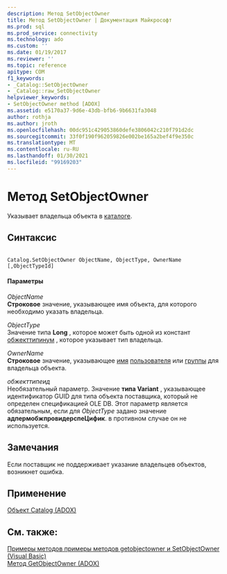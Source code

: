 ```yaml
---
description: Метод SetObjectOwner
title: Метод SetObjectOwner | Документация Майкрософт
ms.prod: sql
ms.prod_service: connectivity
ms.technology: ado
ms.custom: ''
ms.date: 01/19/2017
ms.reviewer: ''
ms.topic: reference
apitype: COM
f1_keywords:
- _Catalog::SetObjectOwner
- _Catalog::raw_SetObjectOwner
helpviewer_keywords:
- SetObjectOwner method [ADOX]
ms.assetid: e5170a37-9d6e-43db-bfb6-9b6631fa3048
author: rothja
ms.author: jroth
ms.openlocfilehash: 00dc951c429053860defe3806042c210f791d2dc
ms.sourcegitcommit: 33f0f190f962059826e002be165a2bef4f9e350c
ms.translationtype: MT
ms.contentlocale: ru-RU
ms.lasthandoff: 01/30/2021
ms.locfileid: "99169203"
---
```

# <a name="setobjectowner-method"></a>Метод SetObjectOwner
Указывает владельца объекта в [каталоге](./catalog-object-adox.md).  
  
## <a name="syntax"></a>Синтаксис  
  
```  
  
Catalog.SetObjectOwner ObjectName, ObjectType, OwnerName [,ObjectTypeId]  
```  
  
#### <a name="parameters"></a>Параметры  
 *ObjectName*  
 **Строковое** значение, указывающее имя объекта, для которого необходимо указать владельца.  
  
 *ObjectType*  
 Значение типа **Long** , которое может быть одной из констант [обжекттипинум](./objecttypeenum.md) , которое указывает тип владельца.  
  
 *OwnerName*  
 **Строковое** значение, указывающее [имя](./name-property-adox.md) [пользователя](./user-object-adox.md) или [группы](./group-object-adox.md) для владельца объекта.  
  
 *обжекттипеид*  
 Необязательный параметр. Значение **типа Variant** , указывающее идентификатор GUID для типа объекта поставщика, который не определен спецификацией OLE DB. Этот параметр является обязательным, если для *ObjectType* задано значение **адпермобжпровидерспеЦифик**. в противном случае он не используется.  
  
## <a name="remarks"></a>Замечания  
 Если поставщик не поддерживает указание владельцев объектов, возникнет ошибка.  
  
## <a name="applies-to"></a>Применение  
 [Объект Catalog (ADOX)](./catalog-object-adox.md)  
  
## <a name="see-also"></a>См. также:  
 [Примеры методов примеры методов getobjectowner и SetObjectOwner (Visual Basic)](./getobjectowner-and-setobjectowner-methods-example-vb.md)   
 [Метод GetObjectOwner (ADOX)](./getobjectowner-method-adox.md)